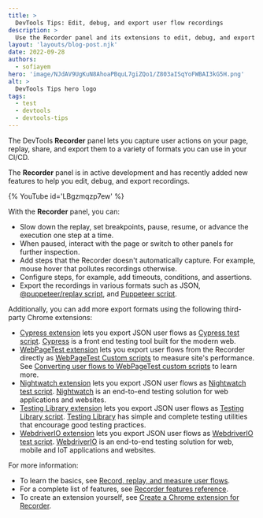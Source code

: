 ```yaml
---
title: >
  DevTools Tips: Edit, debug, and export user flow recordings
description: >
  Use the Recorder panel and its extensions to edit, debug, and export user flow recordings.
layout: 'layouts/blog-post.njk'
date: 2022-09-28
authors:
  - sofiayem
hero: 'image/NJdAV9UgKuN8AhoaPBquL7giZQo1/Z803aISqYoFWBAI3kG5H.png'
alt: >
  DevTools Tips hero logo
tags:
  - test
  - devtools
  - devtools-tips
---
```


The DevTools **Recorder** panel lets you capture user actions on your page, replay, share, and export them to a variety of formats you can use in your CI/CD.

The **Recorder** panel is in active development and has recently added new features to help you edit, debug, and export recordings.

{% YouTube id='LBgzmqzp7ew' %}

With the **Recorder** panel, you can:

- Slow down the replay, set breakpoints, pause, resume, or advance the execution one step at a time.
- When paused, interact with the page or switch to other panels for further inspection.
- Add steps that the Recorder doesn't automatically capture. For example, mouse hover that pollutes recordings otherwise.
- Configure steps, for example, add timeouts, conditions, and assertions.
- Export the recordings in various formats such as JSON, [@puppeteer/replay script](https://github.com/puppeteer/replay), and [Puppeteer script](/docs/puppeteer/overview/).

Additionally, you can add more export formats using the following third-party Chrome extensions:

- [Cypress extension](https://chrome.google.com/webstore/detail/cypress-chrome-recorder/fellcphjglholofndfmmjmheedhomgin) lets you export JSON user flows as [Cypress test script](https://github.com/cypress-io/cypress-recorder-extension). [Cypress](https://cypress.io) is a front end testing tool built for the modern web.
- [WebPageTest extension](https://chrome.google.com/webstore/detail/webpagetest-recorder-exte/eklpnjohdjknellndlnepihjnhpaimok) lets you export user flows from the Recorder directly as [WebPageTest Custom scripts](https://docs.webpagetest.org/scripting/) to measure site's performance. See [Converting user flows to WebPageTest custom scripts](https://blog.webpagetest.org/posts/introducing-the-new-webpagetest-recorder-chrome-extension/) to learn more.
- [Nightwatch extension](https://chrome.google.com/webstore/detail/nightwatch-chrome-recorde/nhbccjfogdgkahamfohokdhcnemjafjk/) lets you export JSON user flows as [Nightwatch test script](https://github.com/nightwatchjs/nightwatch-recorder-extension). [Nightwatch](https://nightwatchjs.org/) is an end-to-end testing solution for web applications and websites.
- [Testing Library extension](https://chrome.google.com/webstore/detail/testing-library-recorder/pnobfbfcnoeealajjgnpeodbkkhgiici) lets you export JSON user flows as [Testing Library script](https://github.com/nickmccurdy/testing-library-recorder-extension). [Testing Library](https://testing-library.com/) has simple and complete testing utilities that encourage good testing practices.
- [WebdriverIO extension](https://chrome.google.com/webstore/detail/webdriverio-chrome-record/pllimkccefnbmghgcikpjkmmcadeddfn?hl=en&authuser=1) lets you export JSON user flows as [WebdriverIO test script](https://github.com/webdriverio/recorder-extension). [WebdriverIO](https://webdriver.io/) is an end-to-end testing solution for web, mobile and IoT applications and websites.

For more information:

- To learn the basics, see [Record, replay, and measure user flows](/docs/devtools/recorder/).
- For a complete list of features, see [Recorder features reference](/docs/devtools/recorder/reference/).
- To create an extension yourself, see [Create a Chrome extension for Recorder](https://github.com/puppeteer/replay#others).
